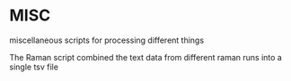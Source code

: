 # MISC
miscellaneous scripts for processing different things

The Raman script combined the text data from different raman runs into a single tsv file
